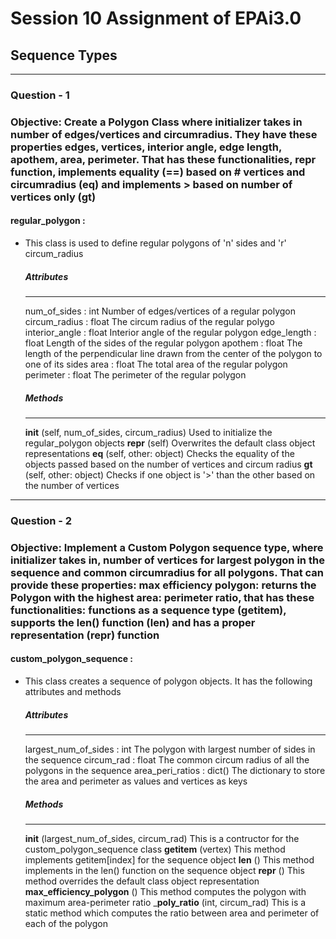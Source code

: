 # Session 10 Assignment of EPAi3.0

## Sequence Types
__________________________________________________________________________________________________________________

### Question - 1

### Objective: Create a Polygon Class where initializer takes in number of edges/vertices and circumradius. They have these properties edges, vertices, interior angle, edge length, apothem, area, perimeter. That has these functionalities, __repr__ function, implements equality (==) based on # vertices and circumradius (__eq__) and implements > based on number of vertices only (__gt__)

#### __regular_polygon__ :
+ This class is used to define regular polygons of 'n' sides and 'r' circum_radius
    ##### Attributes
    --------------
    num_of_sides : int
        Number of edges/vertices of a regular polygon
    circum_radius : float
        The circum radius of the regular polygo
    interior_angle : float
        Interior angle of the regular polygon
    edge_length : float
        Length of the sides of the regular polygon
    apothem : float
        The length of the perpendicular line drawn from the center of the polygon to one of its sides
    area : float
        The total area of the regular polygon
    perimeter : float
        The perimeter of the regular polygon
    
    ##### Methods
    --------------
    __init__ (self, num_of_sides, circum_radius)
            Used to initialize the regular_polygon objects
    __repr__ (self)
            Overwrites the default class object representations
    __eq__ (self, other: object)
            Checks the equality of the objects passed based on the number of vertices and circum radius
    __gt__ (self, other: object)
            Checks if one object is '>' than the other based on the number of vertices
__________________________________________________________________________________________________________________

### Question - 2

### Objective: Implement a Custom Polygon sequence type, where initializer takes in, number of vertices for largest polygon in the sequence and common circumradius for all polygons. That can provide these properties: max efficiency polygon: returns the Polygon with the highest area: perimeter ratio, that has these functionalities: functions as a sequence type (__getitem__), supports the len() function (__len__) and has a proper representation (__repr__) function

#### custom_polygon_sequence :
+ This class creates a sequence of polygon objects. It has the following attributes and methods

    ##### Attributes
    --------------
    largest_num_of_sides : int
        The polygon with largest number of sides in the sequence
    circum_rad : float
        The common circum radius of all the polygons in the sequence
    area_peri_ratios : dict()
        The dictionary to store the area and perimeter as values and vertices as keys

    ##### Methods
    -----------
    __init__ (largest_num_of_sides, circum_rad)
        This is a contructor for the custom_polygon_sequence class
    __getitem__ (vertex)
        This method implements getitem[index] for the sequence object
    __len__ ()
        This method implements in the len() function on the sequence object
    __repr__ ()
        This method overrides the default class object representation
    __max_efficiency_polygon__ ()
        This method computes the polygon with maximum area-perimeter ratio
    ___poly_ratio__ (int, circum_rad)
        This is a static method which computes the ratio between area and perimeter of each of the polygon